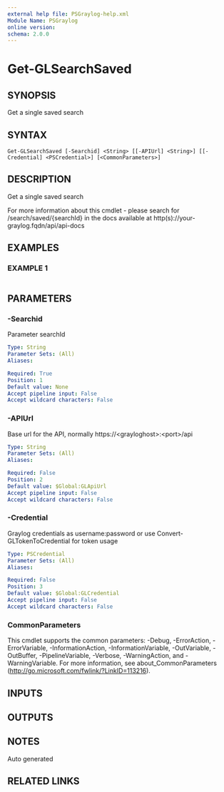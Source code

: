 ```yaml
---
external help file: PSGraylog-help.xml
Module Name: PSGraylog
online version:
schema: 2.0.0
---
```


# Get-GLSearchSaved

## SYNOPSIS
Get a single saved search

## SYNTAX

```
Get-GLSearchSaved [-Searchid] <String> [[-APIUrl] <String>] [[-Credential] <PSCredential>] [<CommonParameters>]
```

## DESCRIPTION
Get a single saved search


For more information about this cmdlet - please search for /search/saved/{searchId} in the docs available at http(s)://your-graylog.fqdn/api/api-docs

## EXAMPLES

### EXAMPLE 1
```

```

## PARAMETERS

### -Searchid
Parameter searchId

```yaml
Type: String
Parameter Sets: (All)
Aliases:

Required: True
Position: 1
Default value: None
Accept pipeline input: False
Accept wildcard characters: False
```

### -APIUrl
Base url for the API, normally https://\<grayloghost\>:\<port\>/api

```yaml
Type: String
Parameter Sets: (All)
Aliases:

Required: False
Position: 2
Default value: $Global:GLApiUrl
Accept pipeline input: False
Accept wildcard characters: False
```

### -Credential
Graylog credentials as username:password or use Convert-GLTokenToCredential for token usage

```yaml
Type: PSCredential
Parameter Sets: (All)
Aliases:

Required: False
Position: 3
Default value: $Global:GLCredential
Accept pipeline input: False
Accept wildcard characters: False
```

### CommonParameters
This cmdlet supports the common parameters: -Debug, -ErrorAction, -ErrorVariable, -InformationAction, -InformationVariable, -OutVariable, -OutBuffer, -PipelineVariable, -Verbose, -WarningAction, and -WarningVariable.
For more information, see about_CommonParameters (http://go.microsoft.com/fwlink/?LinkID=113216).

## INPUTS

## OUTPUTS

## NOTES
Auto generated

## RELATED LINKS
